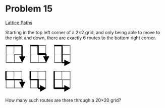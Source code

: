 # Problem 15
[Lattice Paths](https://projecteuler.net/problem=15)

Starting in the top left corner of a 2×2 grid, and only being able to move to the right and down, there are exactly 6 routes to the bottom right corner.

![Paths through 2x2 grid](p015.png)

How many such routes are there through a 20×20 grid?
